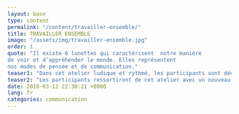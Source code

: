 ```yaml
---
layout: base
type: content
permalink: "/content/travailler-ensemble/"
title: TRAVAILLER ENSEMBLE
image: "/assets/img/travailler-ensemble.jpg"
order: 1
quote: "Il existe 6 lunettes qui caractérisent  notre manière
de voir et d’appréhender le monde. Elles représentent
nos modes de pensée et de communication."
teaser1: "Dans cet atelier ludique et rythmé, les participants vont découvrir les caractéristiques de leurs propres lunettes et apprendront à identifier celles de leurs collaborateurs."
teaser2: "Les participants ressortiront de cet atelier avec un nouveau langage améliorant la communication interpersonnelle et un outil de développement personnel et interpersonnel."
date: 2018-03-12 22:30:21 +0000
lang: fr
categories: communication
---
```

